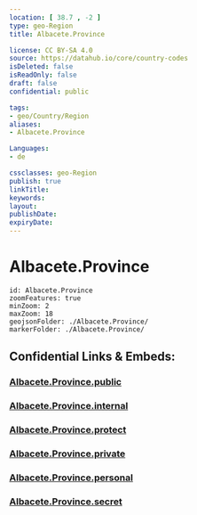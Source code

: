 ```yaml
---
location: [ 38.7 , -2 ] 
type: geo-Region
title: Albacete.Province

license: CC BY-SA 4.0
source: https://datahub.io/core/country-codes
isDeleted: false
isReadOnly: false
draft: false
confidential: public

tags:
- geo/Country/Region
aliases:
- Albacete.Province

Languages:
- de

cssclasses: geo-Region
publish: true
linkTitle: 
keywords: 
layout: 
publishDate: 
expiryDate: 
---
```


# Albacete.Province

```leaflet
id: Albacete.Province
zoomFeatures: true 
minZoom: 2 
maxZoom: 18
geojsonFolder: ./Albacete.Province/
markerFolder: ./Albacete.Province/
```


## Confidential Links & Embeds: 

### [Albacete.Province.public](/_public/\Earth\Continent\Europe\Europe~South\Spain\Provinces~Spain\Castilla-La_ManchaAlbacete.Province.public.md) 

### [Albacete.Province.internal](/_internal/\Earth\Continent\Europe\Europe~South\Spain\Provinces~Spain\Castilla-La_ManchaAlbacete.Province.internal.md) 

### [Albacete.Province.protect](/_protect/\Earth\Continent\Europe\Europe~South\Spain\Provinces~Spain\Castilla-La_ManchaAlbacete.Province.protect.md) 

### [Albacete.Province.private](/_private/\Earth\Continent\Europe\Europe~South\Spain\Provinces~Spain\Castilla-La_ManchaAlbacete.Province.private.md) 

### [Albacete.Province.personal](/_personal/\Earth\Continent\Europe\Europe~South\Spain\Provinces~Spain\Castilla-La_ManchaAlbacete.Province.personal.md) 

### [Albacete.Province.secret](/_secret/\Earth\Continent\Europe\Europe~South\Spain\Provinces~Spain\Castilla-La_ManchaAlbacete.Province.secret.md)

